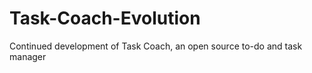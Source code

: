 Task-Coach-Evolution
====================

Continued development of Task Coach, an open source to-do and task manager
